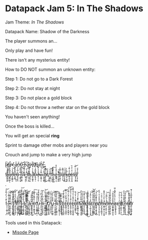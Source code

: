 # Datapack Jam 5: In The Shadows

Jam Theme: *In The Shadows*

Datapack Name: Shadow of the Darkness

The player summons an...

Only play and have fun!

There isn't any mysterius entity!

How to DO NOT summon an unknown entity:

Step 1: Do not go to a Dark Forest

Step 2: Do not stay at night

Step 3: Do not place a gold block

Step 4: Do not throw a nether star on the gold block

You haven't seen anything!

Once the boss is killed...

You will get an special **ring**

Sprint to damage other mobs and players near you

Crouch and jump to make a very high jump

þ̸̩͆l̶̫̕å̶̢̂¥̴̜͑ ̴̮̉å̵̡̍ñ̵̼̆Ð̵͎͝ ̴̺̈́h̵͝ͅå̴͍̚ṽ̵̧ê̸͓̋ ̸̡͝£̶̭̂µ̷̖̎ñ̷͙̾!̶̪̿

§̷̡̨̼̠̖̥̊͂̂̒̕͝ï̶̡̩̙̗̯̠̏͐̅̐̒͝g̵̨͇̫̳̅̋̂͆̒̀ͅͅñ̶̡̛̯̺̻̤͍͋́̾̚͝ê̶̯̮͚͌̑͊̊͊͘͜ͅͅÐ̶̡̼̤̘͓̼̏̀͆̀͛͛ ̵̧͖̥̠̫̬̿́̑͌̄͝ß̶͉̻̤̮̼͈̆̃̓̍̚͠¥̷͚̹̹̟̙̏̐̀̋̅̓ͅ ̶̘̰̠̣̠̍͊̒̊͠͝ͅ§̴̛̦̰̘̗͙̲͆̀͂̇̕h̴̡̨̨̥͎̠͋̈̀͒̃̈å̴̛͖͕̫͇̭̱̂̇̾͐̚Ð̶̝̰͕̯̜̠͌̄̅̽̔͗ð̶͓̠͉̣͈̣̎͛̾̀̑̽w̷̝̤̳͓̿̀̉͗͝͝ͅͅ ̸͕͓͍̟̳̍̑̄̍͜͝͠ð̸̬̰̟̪̯̓̾͒͊̂̄͜£̸̨̣̦͓̤̻̀̋̎̃͘͘ ̵̧̛̘͇̹̠͎̄̔̂͋͝†̴͕͎͚͔͖͊̈̂̂̀̈́͜h̷̝̝͙̪̩̥̃͒͊͆͂͠ê̶͇̱̻̥͕͔̈́̋̊̓̉̐ ̷͓̤̩͚̱͖̂̌̐̚̚͝Ð̶̛͍͔̲̥̖̜͆̀͛̀̂ǻ̷̛̤̖͕͎̉͆͊̃͜ͅr̴̺͔̫͈̝̆̊̔̔͐̕͜k̶̡̢͙̰̗̥̃̇̑̈̓̚ñ̶͇̜͖̣̬̫͋̓̀͊͗̕ê̴̯͎̮͙͕̪͗͒͗̓̾̏§̵̢̙̟̮̺̪̈́̈́̍͗̿͝§̸̠̝̝̜͙̆͂̔́̌́ͅ

.

.


†̵̡̧̩̹͙̻͎͔̬́͛͌͑̈́͗̈́̿͐̃͝ͅ ̷̢̡̨͙̯͍̦͓̻̋̾̒̆̓̿̾̈̚͝͝ͅH̷͕̥̲̺͕̮͕̮̦͔͖͆̑̂͌̉͆̐́͝͝ ̵̨̛͍͓̺͈̹̼̗͇̪͋̿̔̆̔͛̀̍͘͜͝Ì̷̛̟̝̞̝̫̝̬̯̼̺̯̈́͆̑͊̊̌̔͑͠͠ ̷̨̲̼̫̤̫̟̮͙̯͌͊̽̈́̔̆͒͑͗̕̚ͅ§̵̛̛̦͕͓͇̙̘̩̺͉̖͆͌̐̎̀͗̕̚ͅ ̴̨̬̗̟̤̻͓̞̰̄̍̓́̈́̊̑́̋͊̎͜ͅ ̶̧̨̛̤̙̺̝̟͍͎͍͎̋͌̅̔̑̂̿̈́̃͋ ̶̮̼͈̰͔̣̪̱͎̳̊́̈́́̏̽̑̚͘͜͠͝Į̵̲͈̥͔̳͉̥̻̀̈́͒̾̈́́̓̌͊̆͗͜͝ ̴̧̯̣̥̲̙͇̗̯̦̥̈́͛̎͐̋̾̑̐͋͠͝§̵̳͎̲̜̩̖͓̞̟̭̞̈́̔́̾̄̅̀̑͛̀͊ ̴̧̭͕͓̠̗̝̥̳̺̹̒̊̏̽̾̋͆̄̆͘͝ ̴̨̨̟͇͙͔̲̞̭͉́͗̊̏̆̂͂͌̀͂͜͝ ̸̢̦̖̫̺̭͉̪̲͍̃̿̽͋̿̆̂͛͛̚͝¥̵̳̯͎̥̹̥̠̯̞̠͗̅͋͑̅͋̾̚͜͝͠ ̶̡̧̖͓̠̘͕͎̙̩̝̆̓́͂̀̌̏̽̓͐̂Ö̶̧͓̟͙̳̰̥̬͗͋̅͌̓́̎͑̾̕͜͠ͅ ̸̛̗̩̟̥̺̻̻͎͈̦͎̒͐̒̓̄̈́͗̃̓͘Ṳ̶͎͈̪̝̗͇͙͙́̐̂̎̃̅͒͊̑̂̽̅͜͜ ̶̟̙̼͕͓̜̘̤̫̘̊̏̒̄̈́̒̀͆͗͗͠ͅR̶̠̲̩̤̘̻̮̟͚̤̞̈́̅̂́͆̀́͑̓͛͘ ̵͓̜̼͇͕͖̜̙̦̺͉̋͑̔̓́̽͐̈́̏̈́͝ ̵̳̪̻͚̜̮̙̠̤̖̬̍͌̆̀̃̿͂̒͠͝ ̸̡̢̱̭̻̻̤͕̟͉̬͐̑͋̌̍̋̽̈̕͘͝Ç̸̰̤̰͚̪̲̱̮̝̲̱̃͑̔̑̀̃̈́̇͛̓̕ ̶̤͔̥̬̱̟̯̮̤͒̏̌̓̆̉̇̐̂̇́͜ͅÚ̵̳̼͖̣͕̦̼̠̩͍̺͊̋̎̎̀̈̏̐͝͝ ̶̼̜͈͙̮̬͖̰̻̖͚̿͊̋̀́̂̏̏̆́͝Ŗ̴̣̹͓̙̖͖̰̹̜̱̓̔́́̊̉̄́̃̚͠ ̴̢̧̨̥͚̺̭̎̊̒̿̇̂̓͆̑̚ͅͅͅͅ§̷̨̛̺̭̟̬̠͖̤̯̦́͒̑͑͗̄͌͒̏̚ ̴̡̢̨̛͉̺̙̜̲̟͇̖̉̂͛̆̂̿̐͘͠Ȩ̷̞̪̖͙͉̟̰̼̫̖̀́̇̿̌̅̓̋̇̐͠͠È̷̬̲͖̗̘͙͖̣̪̬̍́͌̏̌͗͗̔͑͊̚ͅȨ̷̢̯̖̤̯̼͚̯̗̬̀͒̓̀̈́͂̈́̿̋̈́͝͝È̵̗̰̭̫̗͔̠̳̙̺͉̈̎̂̓̀̾́̍͋͌͝È̵̬̙̫̙͕͔͍̺͉̳̌̓͌̒͗̂̈́͋̌̌̓ͅẸ̸̬̼͖͖̼͍̦̀̃̽̓͑̓̌́̋̏̚͜͜È̴̛͕͚͖͇̗͍͎̣̞͙̼̔͊͊̀̈́͛́̕̕͝§̴̨̳̳̭͉͇͉̬͓͍̥͗̅̿̀̐̓̊̔̊̑ð̷̛͔̗̝̲͖͚͉̼̮̤̖͂̈́͗́̈́͋͗̚͘͝ï̶̢̢͈͕̤͓̺̟̼̃̑̇̃͛̆͛̎͊̕͜͜͠£̸̭̭̰̲͙̮̮̪̣̤̼̔̈̒́̂̑̋̈̋̍̚j̴̡̡̧̠͉̘̟̪͇̬̒́͐͛̿̌͆̃̊̍͜§̴͕͔̠̻͔͙̩͎̭̭͂̂͒͑͛̀̋͒̾͜͝͝£̴̧̞̫̠͈̤͚͚͇̺͎̄͑͐͋͋͒͒͛͑̈́͝ṇ̸͈̼̲͕̟͎͎͈̃͒̎̾̏̌̅͐̌͑͂̓͜͜ï̵͇̰̭̥̥̰̱̥̬̘̣̓̆͂͌̄̊͆̈́̽͘͝¥̸̨̧̧̨͓̜̺̫̠͎̞̔̔̐̆̐̒͒͗̈́̾͘3̶̧͎̲̮͙̬̰͖̯͎̞̔̄͂̃̇͑̌̈͐̈̇9̷̧̳̟͖͈͔͎͎̙͚̈́͑̍̏́̀͑͋͌͒̚ͅ¥̴̡̢̖̬̼͙̣̮̮̤̆͐̔́̏̿̎̈̇̚͝ͅ9̵̧̙̲̥̪̟͖̘͈̭̩̋̈̍̓̀̄͑̉́́͘ñ̶̠̱̠̝͍̩͉̗̤̬̩̉͂̈́̄̓͊́͛̉̀̾ñ̴̺͖͚̩̳̳̠̰͎̟̟͊̏̊̐̄̎̊͂̾͝h̸̨̪̼̼͚̝̙͍̼̤̮̓͛̾̈́̂̊̔̆͐̂̿£̶̨̥̹͇͈͈̰̝̬̲̇̈́͑̇̀͗̌͛͛͘͝§̸̡̹͚̱̣͈̤͔̗̜̑͂̽͑̈̌̀̃̈̾̕͜£̷̨̗̲̳̲̖̱̬͓͎̮̍̈́͌͋͛̐̀̍̏̔̚ṋ̵̙̩͉̝̬͎̱͉̭̃̋͐͛̋̆̓͒̃́͜͝͠§̶̡̢̨̝͙̠͚̲̥̩̱̓̀̅̈́͊͗̄͛̽̄̓ï̸̹͍̞͈̟̗͙̫͓̅̑̒́͐́́̇͂͘̕͜ͅð̸̨̪̦̜͇̪͇̗̖̞͍̾̉̀͌̂͆͒̔̍́͊



.


Tools used in this Datapack:
- [Misode Page](https://misode.github.io)
